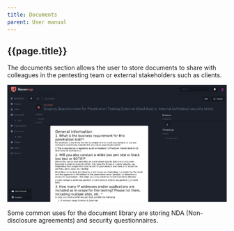 ```yaml
---
title: Documents
parent: User manual
---
```


## {{page.title}}

The documents section allows the user to store documents to share with colleagues in the pentesting team or external stakeholders such as clients. 

![Tasks](/images/screenshots/pentesting-documents.png)

Some common uses for the document library are storing NDA (Non-disclosure agreements) and security questionnaires.

